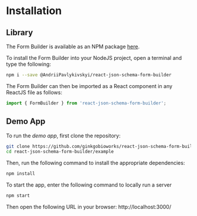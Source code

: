 # Installation

## Library

The Form Builder is available as an NPM package [here](https://www.npmjs.com/package/react-json-schema-form-builder).

To install the Form Builder into your NodeJS project, open a terminal and type the following:

```bash
npm i --save @AndriiPavlykivskyi/react-json-schema-form-builder
```

The Form Builder can then be imported as a React component in any ReactJS file as follows:

``` javascript
import { FormBuilder } from 'react-json-schema-form-builder';
```

## Demo App

To run the *demo app*, first clone the repository:

```bash
git clone https://github.com/ginkgobioworks/react-json-schema-form-builder.git
cd react-json-schema-form-builder/example
```

Then, run the following command to install the appropriate dependencies:
```bash
npm install
```

To start the app, enter the following command to locally run a server
```bash
npm start
```

Then open the following URL in your browser: http://localhost:3000/

